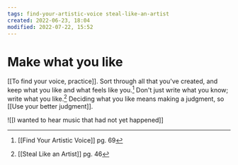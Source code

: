 ```yaml
---
tags: find-your-artistic-voice steal-like-an-artist 
created: 2022-06-23, 18:04
modified: 2022-07-22, 15:52
---
```


# Make what you like
[[To find your voice, practice]]. Sort through all that you've created, and keep what you like and what feels like you.[^1] Don't just write what you know; write what you like.[^2] Deciding what you like means making a judgment, so [[Use your better judgment]].

![[I wanted to hear music that had not yet happened]]

[^1]: [[Find Your Artistic Voice]] pg. 69
[^2]: [[Steal Like an Artist]] pg. 46